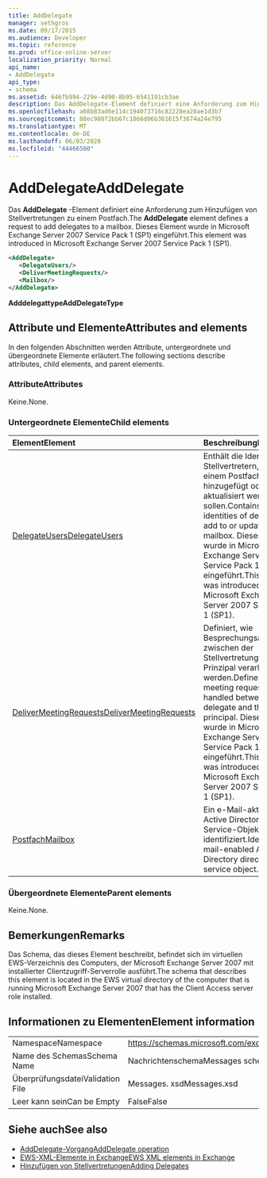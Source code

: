 ```yaml
---
title: AddDelegate
manager: sethgros
ms.date: 09/17/2015
ms.audience: Developer
ms.topic: reference
ms.prod: office-online-server
localization_priority: Normal
api_name:
- AddDelegate
api_type:
- schema
ms.assetid: 646fb994-229e-4d90-8b95-6541191cb3ae
description: Das AddDelegate-Element definiert eine Anforderung zum Hinzufügen von Stellvertretungen zu einem Postfach. Dieses Element wurde in Microsoft Exchange Server 2007 Service Pack 1 (SP1) eingeführt.
ms.openlocfilehash: a08b83ad6e114c194073716c82228ea20ae1d3b7
ms.sourcegitcommit: 88ec988f2bb67c1866d06b361615f3674a24e795
ms.translationtype: MT
ms.contentlocale: de-DE
ms.lasthandoff: 06/03/2020
ms.locfileid: "44466500"
---
```

# <a name="adddelegate"></a><span data-ttu-id="3943b-104">AddDelegate</span><span class="sxs-lookup"><span data-stu-id="3943b-104">AddDelegate</span></span>

<span data-ttu-id="3943b-105">Das **AddDelegate** -Element definiert eine Anforderung zum Hinzufügen von Stellvertretungen zu einem Postfach.</span><span class="sxs-lookup"><span data-stu-id="3943b-105">The **AddDelegate** element defines a request to add delegates to a mailbox.</span></span> <span data-ttu-id="3943b-106">Dieses Element wurde in Microsoft Exchange Server 2007 Service Pack 1 (SP1) eingeführt.</span><span class="sxs-lookup"><span data-stu-id="3943b-106">This element was introduced in Microsoft Exchange Server 2007 Service Pack 1 (SP1).</span></span> 
  
```xml
<AddDelegate>
   <DelegateUsers/>
   <DeliverMeetingRequests/>
   <Mailbox/>
</AddDelegate>
```

 <span data-ttu-id="3943b-107">**Adddelegattype**</span><span class="sxs-lookup"><span data-stu-id="3943b-107">**AddDelegateType**</span></span>
## <a name="attributes-and-elements"></a><span data-ttu-id="3943b-108">Attribute und Elemente</span><span class="sxs-lookup"><span data-stu-id="3943b-108">Attributes and elements</span></span>

<span data-ttu-id="3943b-109">In den folgenden Abschnitten werden Attribute, untergeordnete und übergeordnete Elemente erläutert.</span><span class="sxs-lookup"><span data-stu-id="3943b-109">The following sections describe attributes, child elements, and parent elements.</span></span>
  
### <a name="attributes"></a><span data-ttu-id="3943b-110">Attribute</span><span class="sxs-lookup"><span data-stu-id="3943b-110">Attributes</span></span>

<span data-ttu-id="3943b-111">Keine.</span><span class="sxs-lookup"><span data-stu-id="3943b-111">None.</span></span>
  
### <a name="child-elements"></a><span data-ttu-id="3943b-112">Untergeordnete Elemente</span><span class="sxs-lookup"><span data-stu-id="3943b-112">Child elements</span></span>

|<span data-ttu-id="3943b-113">**Element**</span><span class="sxs-lookup"><span data-stu-id="3943b-113">**Element**</span></span>|<span data-ttu-id="3943b-114">**Beschreibung**</span><span class="sxs-lookup"><span data-stu-id="3943b-114">**Description**</span></span>|
|:-----|:-----|
|[<span data-ttu-id="3943b-115">DelegateUsers</span><span class="sxs-lookup"><span data-stu-id="3943b-115">DelegateUsers</span></span>](delegateusers.md) <br/> |<span data-ttu-id="3943b-116">Enthält die Identitäten von Stellvertretern, die in einem Postfach hinzugefügt oder aktualisiert werden sollen.</span><span class="sxs-lookup"><span data-stu-id="3943b-116">Contains the identities of delegates to add to or update in a mailbox.</span></span> <span data-ttu-id="3943b-117">Dieses Element wurde in Microsoft Exchange Server 2007 Service Pack 1 (SP1) eingeführt.</span><span class="sxs-lookup"><span data-stu-id="3943b-117">This element was introduced in Microsoft Exchange Server 2007 Service Pack 1 (SP1).</span></span>  <br/> |
|[<span data-ttu-id="3943b-118">DeliverMeetingRequests</span><span class="sxs-lookup"><span data-stu-id="3943b-118">DeliverMeetingRequests</span></span>](delivermeetingrequests.md) <br/> |<span data-ttu-id="3943b-119">Definiert, wie Besprechungsanfragen zwischen der Stellvertretung und dem Prinzipal verarbeitet werden.</span><span class="sxs-lookup"><span data-stu-id="3943b-119">Defines how meeting requests are handled between the delegate and the principal.</span></span> <span data-ttu-id="3943b-120">Dieses Element wurde in Microsoft Exchange Server 2007 Service Pack 1 (SP1) eingeführt.</span><span class="sxs-lookup"><span data-stu-id="3943b-120">This element was introduced in Microsoft Exchange Server 2007 Service Pack 1 (SP1).</span></span>  <br/> |
|[<span data-ttu-id="3943b-121">Postfach</span><span class="sxs-lookup"><span data-stu-id="3943b-121">Mailbox</span></span>](mailbox.md) <br/> |<span data-ttu-id="3943b-122">Ein e-Mail-aktivierten Active Directory Directory Service-Objekt identifiziert.</span><span class="sxs-lookup"><span data-stu-id="3943b-122">Identifies a mail-enabled Active Directory directory service object.</span></span>  <br/> |
   
### <a name="parent-elements"></a><span data-ttu-id="3943b-123">Übergeordnete Elemente</span><span class="sxs-lookup"><span data-stu-id="3943b-123">Parent elements</span></span>

<span data-ttu-id="3943b-124">Keine.</span><span class="sxs-lookup"><span data-stu-id="3943b-124">None.</span></span>
  
## <a name="remarks"></a><span data-ttu-id="3943b-125">Bemerkungen</span><span class="sxs-lookup"><span data-stu-id="3943b-125">Remarks</span></span>

<span data-ttu-id="3943b-126">Das Schema, das dieses Element beschreibt, befindet sich im virtuellen EWS-Verzeichnis des Computers, der Microsoft Exchange Server 2007 mit installierter Clientzugriff-Serverrolle ausführt.</span><span class="sxs-lookup"><span data-stu-id="3943b-126">The schema that describes this element is located in the EWS virtual directory of the computer that is running Microsoft Exchange Server 2007 that has the Client Access server role installed.</span></span>
  
## <a name="element-information"></a><span data-ttu-id="3943b-127">Informationen zu Elementen</span><span class="sxs-lookup"><span data-stu-id="3943b-127">Element information</span></span>

|||
|:-----|:-----|
|<span data-ttu-id="3943b-128">Namespace</span><span class="sxs-lookup"><span data-stu-id="3943b-128">Namespace</span></span>  <br/> |https://schemas.microsoft.com/exchange/services/2006/messages  <br/> |
|<span data-ttu-id="3943b-129">Name des Schemas</span><span class="sxs-lookup"><span data-stu-id="3943b-129">Schema Name</span></span>  <br/> |<span data-ttu-id="3943b-130">Nachrichtenschema</span><span class="sxs-lookup"><span data-stu-id="3943b-130">Messages schema</span></span>  <br/> |
|<span data-ttu-id="3943b-131">Überprüfungsdatei</span><span class="sxs-lookup"><span data-stu-id="3943b-131">Validation File</span></span>  <br/> |<span data-ttu-id="3943b-132">Messages. xsd</span><span class="sxs-lookup"><span data-stu-id="3943b-132">Messages.xsd</span></span>  <br/> |
|<span data-ttu-id="3943b-133">Leer kann sein</span><span class="sxs-lookup"><span data-stu-id="3943b-133">Can be Empty</span></span>  <br/> |<span data-ttu-id="3943b-134">False</span><span class="sxs-lookup"><span data-stu-id="3943b-134">False</span></span>  <br/> |
   
## <a name="see-also"></a><span data-ttu-id="3943b-135">Siehe auch</span><span class="sxs-lookup"><span data-stu-id="3943b-135">See also</span></span>

- [<span data-ttu-id="3943b-136">AddDelegate-Vorgang</span><span class="sxs-lookup"><span data-stu-id="3943b-136">AddDelegate operation</span></span>](adddelegate-operation.md)
- [<span data-ttu-id="3943b-137">EWS-XML-Elemente in Exchange</span><span class="sxs-lookup"><span data-stu-id="3943b-137">EWS XML elements in Exchange</span></span>](ews-xml-elements-in-exchange.md)
- [<span data-ttu-id="3943b-138">Hinzufügen von Stellvertretungen</span><span class="sxs-lookup"><span data-stu-id="3943b-138">Adding Delegates</span></span>](https://msdn.microsoft.com/library/3a744150-66a3-4a13-9433-793603ba5038%28Office.15%29.aspx)

